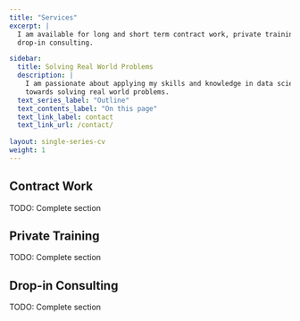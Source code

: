 ```yaml
---
title: "Services"
excerpt: |
  I am available for long and short term contract work, private training, and
  drop-in consulting. 

sidebar: 
  title: Solving Real World Problems
  description: |
    I am passionate about applying my skills and knowledge in data science
    towards solving real world problems.
  text_series_label: "Outline" 
  text_contents_label: "On this page"
  text_link_label: contact
  text_link_url: /contact/
  
layout: single-series-cv
weight: 1
---
```


## Contract Work

TODO: Complete section

## Private Training

TODO: Complete section

## Drop-in Consulting

TODO: Complete section
